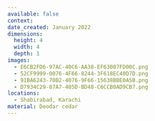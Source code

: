 ```yaml
---
available: false
context:
date_created: January 2022
dimensions:
  height: 4
  width: 4
  depth: 1
images:
  - E6CB2FD6-97AC-40C6-AA38-EF63007FD00C.png
  - 52CF9999-0076-4F66-8244-3F618EC40D7D.png
  - 91BA6243-70B2-4076-9F66-15638BBE0A5B.png
  - D7934C29-87A7-405D-BD48-C6CCB0AD9CB7.png
locations:
  - Shabirabad, Karachi
material: Deodar cedar
---
```

